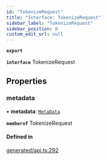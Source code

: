 ```yaml
---
id: "TokenizeRequest"
title: "Interface: TokenizeRequest"
sidebar_label: "TokenizeRequest"
sidebar_position: 0
custom_edit_url: null
---
```


**`export`**

**`interface`** TokenizeRequest

## Properties

### metadata

• **metadata**: [`MetaData`](../modules.md#metadata)

**`memberof`** TokenizeRequest

#### Defined in

[generated/api.ts:292](https://github.com/refinery-labs/lunasec-monorepo/blob/caaad15/js/sdks/packages/tokenizer-sdk/src/generated/api.ts#L292)
